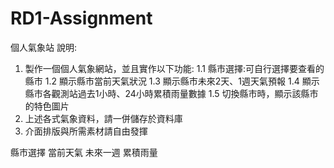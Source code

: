 # RD1-Assignment
個人氣象站
說明:
1. 製作一個個人氣象網站，並且實作以下功能:
1.1 縣市選擇:可自行選擇要查看的縣市
1.2 顯示縣市當前天氣狀況
1.3 顯示縣市未來2天、1週天氣預報
1.4 顯示縣市各觀測站過去1小時、24小時累積雨量數據 
1.5 切換縣市時，顯示該縣市的特色圖片
2. 上述各式氣象資料，請一併儲存於資料庫
3. 介面排版與所需素材請自由發揮

縣市選擇
當前天氣
未來一週
累積雨量
